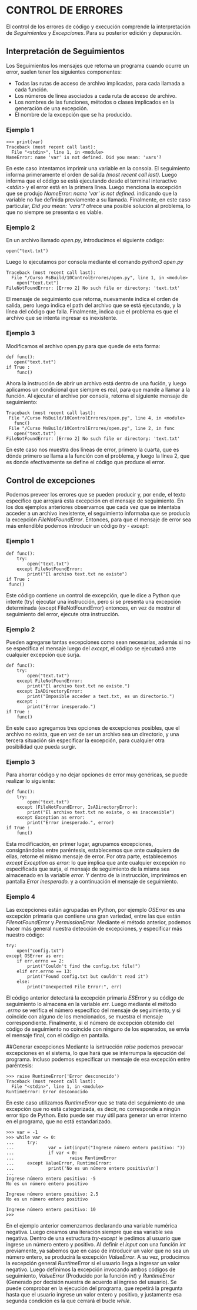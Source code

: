 # CONTROL DE ERRORES
El control de los errores de código y execución comprende la interpretación de *Seguimientos* y *Excepciones*. Para su posterior edición y depuración.

## Interpretación de Seguimientos
Los Seguimientos los mensajes que retorna un programa cuando ocurre un error, suelen tener los siguientes componentes:
* Todas las rutas de acceso de archivo implicadas, para cada llamada a cada función.
* Los números de línea asociados a cada ruta de acceso de archivo.
* Los nombres de las funciones, métodos o clases implicados en la generación de una excepción.
* El nombre de la excepción que se ha producido.

### Ejemplo 1
    >>> print(var)
    Traceback (most recent call last):
      File "<stdin>", line 1, in <module>
    NameError: name 'var' is not defined. Did you mean: 'vars'?
En este caso intentamos imprimir una variable en la consola. El seguimiento informa primeramente el orden de salida *(most recent call last)*. Luego informa que el código se está ejecutando desde el terminal interactivo <*stdin*> y el error está en la primera línea. Luego menciona la excepción que se produjo *NameError: name 'var' is not defined.* indicando que la variable no fue definida previamente a su llamada. Finalmente, en este caso particular, *Did you mean: 'vars'?* ofrece una posible solución al problema, lo que no siempre se presenta o es viable.

### Ejemplo 2
En un archivo llamado *open.py*, introducimos el siguiente código:
    
    open("text.txt")
Luego lo ejecutamos por consola mediante el comando *python3 open.py*

    Traceback (most recent call last):
      File "/Curso MsBuild/10ControlErrores/open.py", line 1, in <module>
        open("text.txt")
    FileNotFoundError: [Errno 2] No such file or directory: 'text.txt'
El mensaje de seguimiento que retorna, nuevamente indica el orden de salida, pero luego indica el path del archivo que se está ejecutando, y la línea del código que falla. Finalmente, indica que el problema es que el archivo que se intenta ingresar es inexistente.

### Ejemplo 3
Modificamos el archivo open.py para que quede de esta forma:

    def func():
       open("text.txt")
    if True :
        func()
Ahora la instrucción de abrir un archivo está dentro de una fución, y luego aplicamos un condicional que siempre es real, para que mande a llamar a la función. Al ejecutar el archivo por consola, retorna el siguiente mensaje de seguimiento:

    Traceback (most recent call last):
     File "/Curso MsBuild/10ControlErrores/open.py", line 4, in <module>
       func()
     File "/Curso MsBuild/10ControlErrores/open.py", line 2, in func
       open("text.txt")
    FileNotFoundError: [Errno 2] No such file or directory: 'text.txt'
En este caso nos muestra dos líneas de error, primero la cuarta, que es dónde primero se llama a la función con el problema, y luego la línea 2, que es donde efectivamente se define el código que produce el error.

## Control de excepciones
Podemos preveer los errores que se pueden producir y, por ende, el texto específico que arrojará esta excepción en el mensaje de seguimiento. En los dos ejemplos anteriores observamos que cada vez que se intentaba acceder a un archivo inexistente, el seguimiento informaba que se producía la excepción *FileNotFoundError*. Entonces, para que el mensaje de error sea más entendible podemos introducir un código *try - except*:

### Ejemplo 1
    def func():
        try:
            open("text.txt")
        except FileNotFoundError:
            print("El archivo text.txt no existe")
    if True :
     func()
Este código contiene un control de excepción, que le dice a Python que intente (try) ejecutar una instrucción, pero si se presenta una excepción determinada (except FileNotFoundError) entonces, en vez de mostrar el seguimiento del error, ejecute otra instrucción. 

### Ejemplo 2
Pueden agregarse tantas excepciones como sean necesarias, además si no se especifica el mensaje luego del *except*, el código se ejecutará ante cualquier excepción que surja.

    def func():
        try:
            open("text.txt")
        except FileNotFoundError:
            print("El archivo text.txt no existe.")
        except IsADirectoryError:
            print("Imposible acceder a text.txt, es un directorio.")
        except :
            print("Error inesperado.")    
    if True :
        func()
En este caso agregamos tres opciones de excepciones posibles, que el archivo no exista, que en vez de ser un archivo sea un directorio, y una tercera situación sin especificar la excepción, para cualquier otra posibilidad que pueda surgir. 

### Ejemplo 3
Para ahorrar código y no dejar opciones de error muy genéricas, se puede realizar lo siguiente:

    def func():
        try:
            open("text.txt")
        except (FileNotFoundError, IsADirectoryError):
            print("El archivo text.txt no existe, o es inaccesible")
        except Exception as error:
            print("Error inesperado.", error)    
    if True :
        func()
Esta modificación, en primer lugar, agrupamos excepciones, consignándolas entre paréntesis, establecemos que ante cualquiera de ellas, retorne el mismo mensaje de error. Por otra parte, establecemos *except Exception as error:* lo que implica que ante cualquier excepción no especificada que surja, el mensaje de seguimiento de la misma sea almacenado en la variable *error*. Y dentro de la instrucción, imprimimos en pantalla *Error inesperado.* y a continuación el mensaje de seguimiento.

### Ejemplo 4
Las excepciones están agrupadas en Python, por ejemplo *OSError* es una excepción primaria que contiene una gran variedad, entre las que están *FilenotFoundError* y *PermissionError*. Mediante el método anterior, podemos hacer más general nuestra detección de excepciones, y especificar más nuestro código: 

    try:
        open("config.txt")
    except OSError as err:
        if err.errno == 2:
            print("Couldn't find the config.txt file!")
        elif err.errno == 13:
            print("Found config.txt but couldn't read it")
        else:
            print("Unexpected File Error:", err)
El código anterior detectará la excepción primaria *ESError* y su código de seguimiento lo almacena en la variable *err*. Luego mediante el método *.errno* se verifica el número específico del mensaje de seguimiento, y si coincide con alguno de los mencionados, se muestra el mensaje correspondiente. Finalmente, si el número de excepción obtenido del código de seguimiento no coincide con ninguno de los esperados, se envía el mensaje final, con el código en pantalla.

##Generar excepciones
Mediante la isntrucción *raise* podemos provocar excepciones en el sistema, lo que hará que se interrumpa la ejecución del programa. Incluso podemos especificar un mensaje de esa excepción entre paréntesis:

    >>> raise RuntimeError('Error desconocido')
    Traceback (most recent call last):
      File "<stdin>", line 1, in <module>
    RuntimeError: Error desconocido
En este caso utilizamos *RuntimeError* que se trata del seguimiento de una excepción que no está categorizada, es decir, no corresponde a ningún error típo de Python. Esto puede ser muy útil para generar un error interno en el programa, que no está estandarizado.

    >>> var = -1
    >>> while var <= 0:
    ...     try:
    ...             var = int(input("Ingrese número entero positivo: "))
    ...             if var < 0:
    ...                     raise RuntimeError
    ...     except ValueError, RuntimeError:
    ...             print('No es un número entero positivo\n')
    ... 
    Ingrese número entero positivo: -5
    No es un número entero positivo

    Ingrese número entero positivo: 2.5
    No es un número entero positivo

    Ingrese número entero positivo: 10
    >>>
En el ejemplo anterior comenzamos declarando una variable numérica negativa. Luego creamos una iteración siempre que esa variable sea negativa. Dentro de una estructura *try-except* le pedimos al usuario que ingrese un número entero y positivo. Al definir el *input* con una función *int* previamente, ya sabemos que en caso de introducir un valor que no sea un número entero, se producirá la excepción *ValueError*. A su vez, producimos la excepción general *RuntimeError* si el usuario llega a ingresar un valor negativo. Luego definimos la excepción invocando ambos códigos de seguimiento, *ValueError* (Producido por la función *int*) y *RuntimeError* (Generado por decisión nuestra de acuerdo al ingreso del usuario). Se puede comprobar en la ejecución del programa, que repetirá la pregunta hasta que el usuario ingrese un valor entero y positivo, y justamente esa segunda condición es la que cerrará el bucle *while*.
